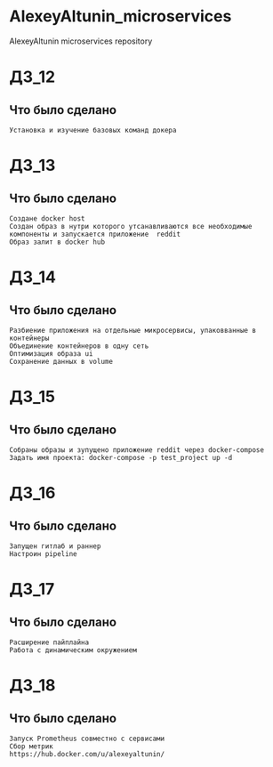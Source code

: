 # AlexeyAltunin_microservices
AlexeyAltunin microservices repository

# ДЗ_12
## Что было сделано
```
Установка и изучение базовых команд докера
```

# ДЗ_13
## Что было сделано
```
Создане docker host
Создан образ в нутри которого утсанавливаются все необходимые компоненты и запускается приложение  reddit
Образ залит в docker hub
```

# ДЗ_14
## Что было сделано
```
Разбиение приложения на отдельные микросервисы, упаковванные в контейнеры
Объединение контейнеров в одну сеть
Оптимизация образа ui
Сохранение данных в volume 
```

# ДЗ_15
## Что было сделано
```
Собраны образы и зупущено приложение reddit через docker-compose
Задать имя проекта: docker-compose -p test_project up -d
```

# ДЗ_16
## Что было сделано
```
Запущен гитлаб и раннер
Настроин pipeline
```

# ДЗ_17
## Что было сделано
```
Расширение пайплайна 
Работа с динамическим окружением
```

# ДЗ_18
## Что было сделано
```
Запуск Prometheus совместно с сервисами
Сбор метрик
https://hub.docker.com/u/alexeyaltunin/
```

